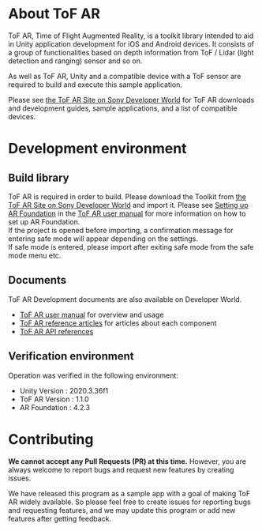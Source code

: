 <a name="about"></a>
# About ToF AR

ToF AR, Time of Flight Augmented Reality, is a toolkit library intended to aid in Unity application development for iOS and Android devices. It consists of a group of functionalities based on depth information from ToF / Lidar (light detection and ranging) sensor and so on.

As well as ToF AR, Unity and a compatible device with a ToF sensor are required to build and execute this sample application.

Please see [the ToF AR Site on Sony Developer World](https://developer.sony.com/develop/tof-ar) for ToF AR downloads and development guides, sample applications, and a list of compatible devices.  

<a name="environment"></a>
# Development environment

## Build library
ToF AR is required in order to build.
Please download the Toolkit from [the ToF AR Site on Sony Developer World](https://developer.sony.com/develop/tof-ar) and import it.
Please see [Setting up AR Foundation](https://developer.sony.com/develop/tof-ar/development-guides/docs/ToF_AR_User_Manual_en.html#_setting_up_ar_foundation) in the [ToF AR user manual](https://developer.sony.com/develop/tof-ar/development-guides/docs/ToF_AR_User_Manual_en.html) for more information on how to set up AR Foundation.  
If the project is opened before importing, a confirmation message for entering safe mode will appear depending on the settings.  
If safe mode is entered, please import after exiting safe mode from the safe mode menu etc.

## Documents

ToF AR Development documents are also available on Developer World.

* [ToF AR user manual](https://developer.sony.com/develop/tof-ar/development-guides/docs/ToF_AR_User_Manual_en.html) for overview and usage
* [ToF AR reference articles](https://developer.sony.com/develop/tof-ar/development-guides/docs/ToF_AR_Reference_Articles_en.html) for articles about each component
* [ToF AR API references](https://developer.sony.com/develop/tof-ar/development-guides/reference-api/reference/api/TofAr.V0.html)

## Verification environment

Operation was verified in the following environment:

* Unity Version  : 2020.3.36f1
* ToF AR Version : 1.1.0
* AR Foundation  : 4.2.3


<a name="contributing"></a>
# Contributing
**We cannot accept any Pull Requests (PR) at this time.** However, you are always welcome to report bugs and request new features by creating issues.

We have released this program as a sample app with a goal of making ToF AR widely available. So please feel free to create issues for reporting bugs and requesting features, and we may update this program or add new features after getting feedback.
